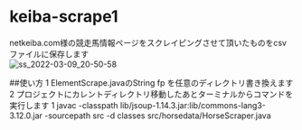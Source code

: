 # keiba-scrape1
netkeiba.com様の競走馬情報ページをスクレイピングさせて頂いたものをcsvファイルに保存します
<br>
![ss_2022-03-09_20-50-58](https://user-images.githubusercontent.com/98932123/157600614-5ef0b692-c2da-4624-abda-88b8db041f4e.png)

##使い方
1 ElementScrape.javaのString fp を任意のディレクトリ書き換えます
2 プロジェクトにカレントディレクトリ移動したあとターミナルからコマンドを実行します
      1 javac -classpath lib/jsoup-1.14.3.jar:lib/commons-lang3-3.12.0.jar -sourcepath src -d classes src/horsedata/HorseScraper.java

